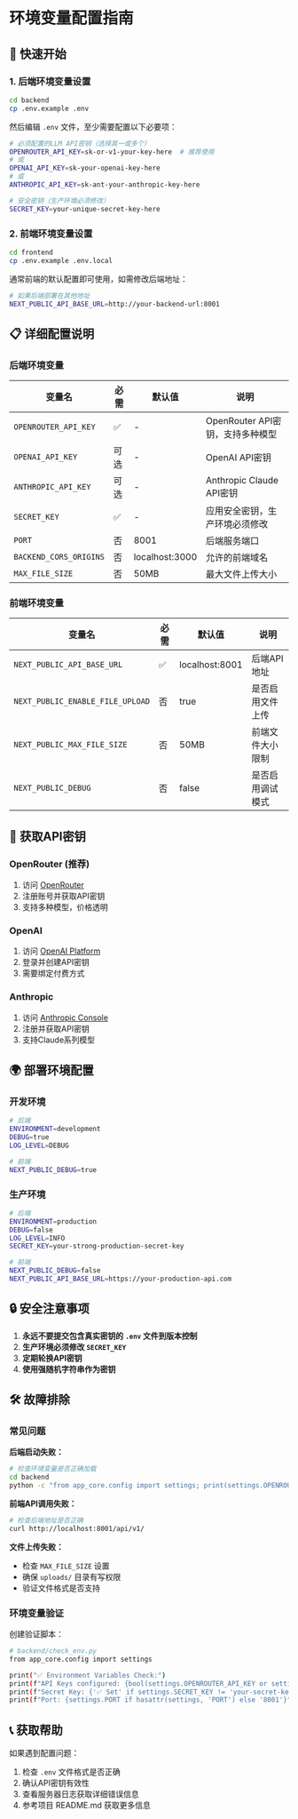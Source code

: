 # 环境变量配置指南

## 🚀 快速开始

### 1. 后端环境变量设置

```bash
cd backend
cp .env.example .env
```

然后编辑 `.env` 文件，至少需要配置以下必要项：

```bash
# 必须配置的LLM API密钥（选择其一或多个）
OPENROUTER_API_KEY=sk-or-v1-your-key-here  # 推荐使用
# 或
OPENAI_API_KEY=sk-your-openai-key-here
# 或  
ANTHROPIC_API_KEY=sk-ant-your-anthropic-key-here

# 安全密钥（生产环境必须修改）
SECRET_KEY=your-unique-secret-key-here
```

### 2. 前端环境变量设置

```bash
cd frontend
cp .env.example .env.local
```

通常前端的默认配置即可使用，如需修改后端地址：

```bash
# 如果后端部署在其他地址
NEXT_PUBLIC_API_BASE_URL=http://your-backend-url:8001
```

## 📋 详细配置说明

### 后端环境变量

| 变量名 | 必需 | 默认值 | 说明 |
|-------|------|--------|------|
| `OPENROUTER_API_KEY` | ✅ | - | OpenRouter API密钥，支持多种模型 |
| `OPENAI_API_KEY` | 可选 | - | OpenAI API密钥 |
| `ANTHROPIC_API_KEY` | 可选 | - | Anthropic Claude API密钥 |
| `SECRET_KEY` | ✅ | - | 应用安全密钥，生产环境必须修改 |
| `PORT` | 否 | 8001 | 后端服务端口 |
| `BACKEND_CORS_ORIGINS` | 否 | localhost:3000 | 允许的前端域名 |
| `MAX_FILE_SIZE` | 否 | 50MB | 最大文件上传大小 |

### 前端环境变量

| 变量名 | 必需 | 默认值 | 说明 |
|-------|------|--------|------|
| `NEXT_PUBLIC_API_BASE_URL` | ✅ | localhost:8001 | 后端API地址 |
| `NEXT_PUBLIC_ENABLE_FILE_UPLOAD` | 否 | true | 是否启用文件上传 |
| `NEXT_PUBLIC_MAX_FILE_SIZE` | 否 | 50MB | 前端文件大小限制 |
| `NEXT_PUBLIC_DEBUG` | 否 | false | 是否启用调试模式 |

## 🔑 获取API密钥

### OpenRouter (推荐)
1. 访问 [OpenRouter](https://openrouter.ai/keys)
2. 注册账号并获取API密钥
3. 支持多种模型，价格透明

### OpenAI
1. 访问 [OpenAI Platform](https://platform.openai.com/api-keys)
2. 登录并创建API密钥
3. 需要绑定付费方式

### Anthropic
1. 访问 [Anthropic Console](https://console.anthropic.com/)
2. 注册并获取API密钥
3. 支持Claude系列模型

## 🌍 部署环境配置

### 开发环境
```bash
# 后端
ENVIRONMENT=development
DEBUG=true
LOG_LEVEL=DEBUG

# 前端  
NEXT_PUBLIC_DEBUG=true
```

### 生产环境
```bash
# 后端
ENVIRONMENT=production
DEBUG=false
LOG_LEVEL=INFO
SECRET_KEY=your-strong-production-secret-key

# 前端
NEXT_PUBLIC_DEBUG=false
NEXT_PUBLIC_API_BASE_URL=https://your-production-api.com
```

## 🔒 安全注意事项

1. **永远不要提交包含真实密钥的 `.env` 文件到版本控制**
2. **生产环境必须修改 `SECRET_KEY`**
3. **定期轮换API密钥**
4. **使用强随机字符串作为密钥**

## 🛠️ 故障排除

### 常见问题

**后端启动失败：**
```bash
# 检查环境变量是否正确加载
cd backend
python -c "from app_core.config import settings; print(settings.OPENROUTER_API_KEY)"
```

**前端API调用失败：**
```bash
# 检查后端地址是否正确
curl http://localhost:8001/api/v1/
```

**文件上传失败：**
- 检查 `MAX_FILE_SIZE` 设置
- 确保 `uploads/` 目录有写权限
- 验证文件格式是否支持

### 环境变量验证

创建验证脚本：

```bash
# backend/check_env.py
from app_core.config import settings

print("✅ Environment Variables Check:")
print(f"API Keys configured: {bool(settings.OPENROUTER_API_KEY or settings.OPENAI_API_KEY or settings.ANTHROPIC_API_KEY)}")
print(f"Secret Key: {'✅ Set' if settings.SECRET_KEY != 'your-secret-key-change-this' else '❌ Default'}")
print(f"Port: {settings.PORT if hasattr(settings, 'PORT') else '8001'}")
```

## 📞 获取帮助

如果遇到配置问题：
1. 检查 `.env` 文件格式是否正确
2. 确认API密钥有效性
3. 查看服务器日志获取详细错误信息
4. 参考项目 README.md 获取更多信息